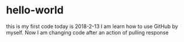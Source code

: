 # hello-world
this is my first code
today is 2018-2-13
I am learn how to use GitHub by myself.
Now I am changing code after an action of pulling response

